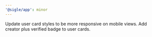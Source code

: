 ```yaml
---
'@sigle/app': minor
---
```


Update user card styles to be more responsive on mobile views.
Add creator plus verified badge to user cards.
